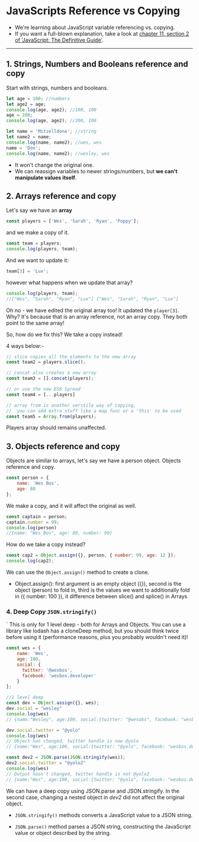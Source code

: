 # JavaScripts Reference vs Copying

- We're learning about JavaScript variable referencing vs. copying.
- If you want a full-blown explanation, take a look at [chapter 11, section 2 of 'JavaScript: The Definitive Guide'](https://docstore.mik.ua/orelly/webprog/jscript/ch11_02.htm).

---

## 1. Strings, Numbers and Booleans reference and copy

Start with strings, numbers and booleans.

```JavaScript
let age = 100; //numbers
let age2 = age;
console.log(age, age2); //100, 100
age = 200;
console.log(age, age2); //200, 100

let name = 'Mitzelldone'; //string
let name2 = name;
console.log(name, name2); //wes, wes
name = 'Don';
console.log(name, name2); //wesley, wes
```

- It won't change the original one.
- We can reassign variables to newer strings/numbers, but **we can't manipulate values itself**.

## 2. Arrays reference and copy

Let's say we have an **array**

```JavaScript
const players = ['Wes', 'Sarah', 'Ryan', 'Poppy'];
```

and we make a copy of it.

```JavaScript
const team = players;
console.log(players, team);
```

And we want to update it:

```JavaScript
team[3] = 'Lux';
```

however what happens when we update that array?

```JavaScript
console.log(players, team);
//["Wes", "Sarah", "Ryan", "Lux"] ["Wes", "Sarah", "Ryan", "Lux"]
```

Oh no - we have edited the original array too! It updated the `player[3]`. Why? It's because that is an array reference, not an array copy. They both point to the same array!

So, how do we fix this? We take a copy instead!

4 ways below:-

```JavaScript
// slice copies all the elements to the new array
const team2 = players.slice();

// concat also creates a new array
const team3 = [].concat(players);

// or use the new ES6 Spread
const team4 = [...players]

// array from is another verstile way of copying,
//  you can add extra stuff like a map func or a 'this' to be used
const team5 = Array.from(players);
```

Players array should remains unaffected.

## 3. Objects reference and copy

Objects are similar to arrays, let's say we have a person object. Objects reference and copy.

```JavaScript
const person = {
    name: 'Wes Bos',
    age: 80
};
```

We make a copy, and it will affect the original as well.

```JavaScript
const captain = person;
captain.number = 99;
console.log(person)
//{name: "Wes Bos", age: 80, number: 99}
```

How do we take a copy instead?

```JavaScript
const cap2 = Object.assign({}, person, { number: 99, age: 12 });
console.log(cap2);
```

We can use the `Object.assign()` method to create a clone.

- Object.assign(): first argument is an empty object ({}), second is the object (person) to fold in, third is the values we want to additionally fold in ({ number: 100 }), it difference between slice() and splice() in Arrays

### 4. Deep Copy `JSON.stringify()`

`
This is only for 1 level deep - both for Arrays and Objects. You can use a library like lodash has a cloneDeep method, but you should think twice before using it (performance reasons, plus you probably wouldn't need it)!

```JavaScript
const wes = {
    name: 'Wes',
    age: 100,
    social: {
      twitter: '@wesbos',
      facebook: 'wesbos.developer'
    }
};

//1 level deep
const dev = Object.assign({}, wes);
dev.social = "wesley"
console.log(wes)
// {name:"Wesley", age:100, social:{twitter: "@wesobs", facebook: "wesbos.developer"}}

dev.social.twitter = "@yolo"
console.log(wes)
// Object has changed, twitter handle is now @yolo
// {name:"Wes", age:100, social:{twitter: "@yolo", facebook: "wesbos.developer"}}

const dev2 = JSON.parse(JSON.stringify(wes));
dev2.social.twitter = "@yolo2"
console.log(wes)
// Output hasn't changed, twitter handle is not @yolo2
// {name:"Wes", age:100, social:{twitter: "@yolo", facebook: "wesbos.developer"}}
```

We can have a deep copy using JSON.parse and JSON.stringify. In the second case, changing a nested object in _dev2_ did not affect the original object.

- `JSON.stringify()` methods converts a JavaScript value to a JSON string.

- `JSON.parse()` method parses a JSON string, constructing the JavaScript value or object described by the string.
